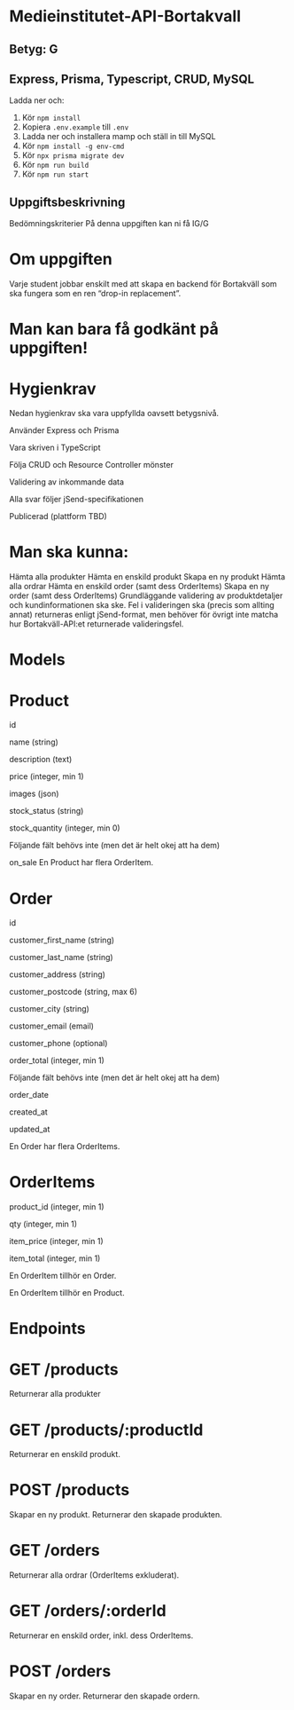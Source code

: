# Medieinstitutet-API-Bortakvall

## Betyg: G

## Express, Prisma, Typescript, CRUD, MySQL

Ladda ner och: 
1. Kör `npm install`
2. Kopiera `.env.example` till `.env` 
3. Ladda ner och installera mamp och ställ in till MySQL
4. Kör `npm install -g env-cmd`
5. Kör `npx prisma migrate dev` 
6. Kör `npm run build` 
7. Kör `npm run start` 



## Uppgiftsbeskrivning

Bedömningskriterier
På denna uppgiften kan ni få IG/G

# Om uppgiften 
Varje student jobbar enskilt med att skapa en backend för Bortakväll som ska fungera som en ren “drop-in replacement”. 

# Man kan bara få godkänt på uppgiften!


# Hygienkrav
Nedan hygienkrav ska vara uppfyllda oavsett betygsnivå.

Använder Express och Prisma

Vara skriven i TypeScript

Följa CRUD och Resource Controller mönster

Validering av inkommande data

Alla svar följer jSend-specifikationen

Publicerad (plattform TBD)


# Man ska kunna:

Hämta alla produkter
Hämta en enskild produkt
Skapa en ny produkt
Hämta alla ordrar
Hämta en enskild order (samt dess OrderItems)
Skapa en ny order (samt dess OrderItems)
Grundläggande validering av produktdetaljer och kundinformationen ska ske.
Fel i valideringen ska (precis som allting annat) returneras enligt jSend-format, men behöver för övrigt inte matcha hur Bortakväll-API:et returnerade valideringsfel.

 

# Models
# Product
id

name (string)

description (text)

price (integer, min 1)

images (json)

stock_status (string)

stock_quantity (integer, min 0)

Följande fält behövs inte (men det är helt okej att ha dem)

on_sale
En Product har flera OrderItem.

 

# Order
id

customer_first_name (string)

customer_last_name (string)

customer_address (string)

customer_postcode (string, max 6)

customer_city (string)

customer_email (email)

customer_phone (optional)

order_total (integer, min 1)

Följande fält behövs inte (men det är helt okej att ha dem)

order_date

created_at

updated_at

En Order har flera OrderItems.


# OrderItems
product_id (integer, min 1)

qty (integer, min 1)

item_price (integer, min 1)

item_total (integer, min 1)

En OrderItem tillhör en Order.

En OrderItem tillhör en Product.

# Endpoints
# GET /products
Returnerar alla produkter 

# GET /products/:productId
Returnerar en enskild produkt.

# POST /products
Skapar en ny produkt.
Returnerar den skapade produkten.

# GET /orders
Returnerar alla ordrar (OrderItems exkluderat).

# GET /orders/:orderId
Returnerar en enskild order, inkl. dess OrderItems.

# POST /orders
Skapar en ny order.
Returnerar den skapade ordern.
